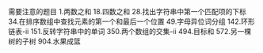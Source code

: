 需要注意的题目
1.两数之和
18.四数之和
28.找出字符串中第一个匹配项的下标
34.在排序数组中查找元素的第一个和最后一个位置
49.字母异位词分组
142.环形链表-ii
151.反转字符串中的单词
350.两个数组的交集-ii
494.目标和
572.另一棵树的子树
904.水果成篮